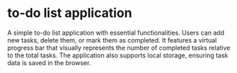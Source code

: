 # to-do list application
 A simple to-do list application with essential functionalities. Users can add new tasks, delete them, or mark them as completed. It features a virtual progress bar that visually represents the number of completed tasks relative to the total tasks. The application also supports local storage, ensuring task data is saved in the browser.
